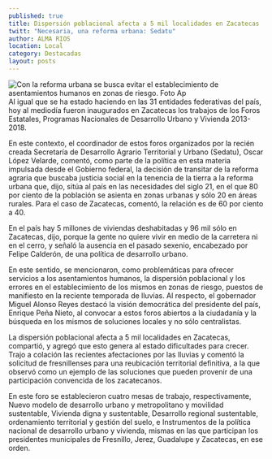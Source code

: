 ```yaml
---
published: true
title: Dispersión poblacional afecta a 5 mil localidades en Zacatecas
twitt: "Necesaria, una reforma urbana: Sedatu"
author: ALMA RIOS
location: Local
category: Destacadas
layout: posts
---
```


![Con la reforma urbana se busca evitar  el establecimiento de asentamientos humanos en zonas de riesgo. Foto Ap](http://i.imgur.com/pos5B01m.jpg)Al igual que se ha estado haciendo en las 31 entidades federativas del país, hoy al mediodía fueron inaugurados en Zacatecas los trabajos de los Foros Estatales, Programas Nacionales de Desarrollo Urbano y Vivienda 2013-2018. 

En este contexto, el coordinador de estos foros organizados por la recién creada Secretaría de Desarrollo Agrario Territorial y Urbano (Sedatu), Oscar López Velarde, comentó, como parte de la política en esta materia impulsada desde el Gobierno federal, la decisión de transitar de la reforma agraria que buscaba justicia social en la tenencia de la tierra a la reforma urbana que, dijo, sitúa al país en las necesidades del siglo 21, en el que 80 por ciento de la población se asienta en zonas urbanas y sólo 20 en áreas rurales. Para el caso de Zacatecas, comentó, la relación es de 60 por ciento a 40. 

En el país hay 5 millones de viviendas deshabitadas y 96 mil sólo en Zacatecas, dijo, porque la gente no quiere vivir en medio de la carretera ni en el cerro, y señaló la ausencia en el pasado sexenio, encabezado por Felipe Calderón, de una política de desarrollo urbano.  

En este sentido, se mencionaron, como problemáticas para ofrecer servicios a los asentamientos humanos,  la dispersión poblacional y los errores en el establecimiento de los mismos en zonas de riesgo, puestos de manifiesto en la reciente temporada de lluvias. 
Al respecto, el gobernador Miguel Alonso Reyes destacó la visión democrática del presidente del país, Enrique Peña Nieto, al convocar a estos foros abiertos a la ciudadanía y la búsqueda en los mismos de soluciones locales y no sólo centralistas.

La dispersión poblacional afecta a 5 mil localidades en Zacatecas, compartió, y agregó que esto genera al estado dificultades para crecer. Trajo a colación las recientes afectaciones por las lluvias y comentó la solicitud de fresnillenses para una reubicación territorial definitiva, a la que observó como un ejemplo de las soluciones que pueden provenir de una participación convencida de los zacatecanos.

En este foro se establecieron cuatro mesas de trabajo, respectivamente, Nuevo modelo de desarrollo urbano y metropolitano y movilidad sustentable, Vivienda digna y sustentable, Desarrollo regional sustentable, ordenamiento territorial y gestión del suelo, e Instrumentos de la política nacional de desarrollo urbano y vivienda, mismas en las que participan los presidentes municipales de Fresnillo, Jerez, Guadalupe y Zacatecas, en ese orden.
